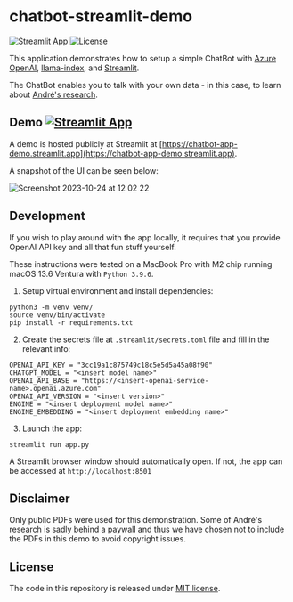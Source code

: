 # chatbot-streamlit-demo

[![Streamlit App](https://static.streamlit.io/badges/streamlit_badge_black_white.svg)](https://chatbot-app-demo.streamlit.app)
[![License](https://img.shields.io/badge/License-MIT-green.svg)](https://opensource.org/licenses/MIT)

This application demonstrates how to setup a simple ChatBot with [Azure OpenAI](https://azure.microsoft.com/en-us/products/ai-services/openai-service), [llama-index](https://docs.llamaindex.ai/en/stable/), and [Streamlit](https://streamlit.io).

The ChatBot enables you to talk with your own data - in this case, to learn about [André's research](https://scholar.google.com/citations?user=U20zUHQAAAAJ).

## Demo [![Streamlit App](https://static.streamlit.io/badges/streamlit_badge_black_white.svg)](https://chatbot-app-demo.streamlit.app)

A demo is hosted publicly at Streamlit at [https://chatbot-app-demo.streamlit.app](https://chatbot-app-demo.streamlit.app).

A snapshot of the UI can be seen below:

![Screenshot 2023-10-24 at 12 02 22](https://github.com/andreped/chatbot-streamlit-demo/assets/29090665/8eebc228-07ff-4ab8-bbfd-c284f7572018)

## Development

If you wish to play around with the app locally, it requires that you provide OpenAI API key and all that fun stuff yourself.

These instructions were tested on a MacBook Pro with M2 chip running macOS 13.6 Ventura with `Python 3.9.6`.

1. Setup virtual environment and install dependencies:
```
python3 -m venv venv/
source venv/bin/activate
pip install -r requirements.txt
```

2. Create the secrets file at `.streamlit/secrets.toml` file and fill in the relevant info:
```
OPENAI_API_KEY = "3cc19a1c875749c18c5e5d5a45a08f90"
CHATGPT_MODEL = "<insert model name>"
OPENAI_API_BASE = "https://<insert-openai-service-name>.openai.azure.com"
OPENAI_API_VERSION = "<insert version>"
ENGINE = "<insert deployment model name>"
ENGINE_EMBEDDING = "<insert deployment embedding name>"
```

3. Launch the app:
```
streamlit run app.py
```

A Streamlit browser window should automatically open. If not, the app can be accessed at `http://localhost:8501`

## Disclaimer

Only public PDFs were used for this demonstration. Some of André's research is sadly behind a paywall and thus we have chosen not to include the PDFs in this demo to avoid copyright issues.

## License

The code in this repository is released under [MIT license](https://github.com/andreped/chatbot-streamlit-demo/blob/main/LICENSE).
